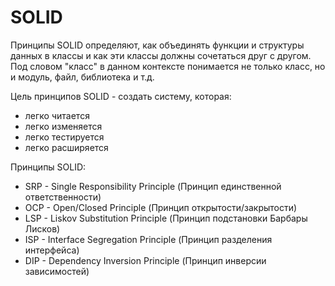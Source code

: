 # SOLID

Принципы SOLID определяют, как объединять функции и структуры данных в классы и как эти классы должны сочетаться друг с другом. Под словом "класс" в данном контексте понимается не только класс, но и модуль, файл, библиотека и т.д.

Цель принципов SOLID - создать систему, которая:
- легко читается
- легко изменяется
- легко тестируется
- легко расширяется

Принципы SOLID:

- SRP - Single Responsibility Principle (Принцип единственной ответственности)
- OCP - Open/Closed Principle (Принцип открытости/закрытости)
- LSP - Liskov Substitution Principle (Принцип подстановки Барбары Лисков)
- ISP - Interface Segregation Principle (Принцип разделения интерфейса)
- DIP - Dependency Inversion Principle (Принцип инверсии зависимостей)
